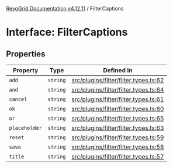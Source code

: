 [RevoGrid Documentation v4.12.11](README.md) / FilterCaptions

# Interface: FilterCaptions

## Properties

| Property | Type | Defined in |
| ------ | ------ | ------ |
| `add` | `string` | [src/plugins/filter/filter.types.ts:62](https://github.com/revolist/revogrid/blob/6f8df4eb606fcbd6f32b575f3753800c08ad78f6/src/plugins/filter/filter.types.ts#L62) |
| `and` | `string` | [src/plugins/filter/filter.types.ts:64](https://github.com/revolist/revogrid/blob/6f8df4eb606fcbd6f32b575f3753800c08ad78f6/src/plugins/filter/filter.types.ts#L64) |
| `cancel` | `string` | [src/plugins/filter/filter.types.ts:61](https://github.com/revolist/revogrid/blob/6f8df4eb606fcbd6f32b575f3753800c08ad78f6/src/plugins/filter/filter.types.ts#L61) |
| `ok` | `string` | [src/plugins/filter/filter.types.ts:60](https://github.com/revolist/revogrid/blob/6f8df4eb606fcbd6f32b575f3753800c08ad78f6/src/plugins/filter/filter.types.ts#L60) |
| `or` | `string` | [src/plugins/filter/filter.types.ts:65](https://github.com/revolist/revogrid/blob/6f8df4eb606fcbd6f32b575f3753800c08ad78f6/src/plugins/filter/filter.types.ts#L65) |
| `placeholder` | `string` | [src/plugins/filter/filter.types.ts:63](https://github.com/revolist/revogrid/blob/6f8df4eb606fcbd6f32b575f3753800c08ad78f6/src/plugins/filter/filter.types.ts#L63) |
| `reset` | `string` | [src/plugins/filter/filter.types.ts:59](https://github.com/revolist/revogrid/blob/6f8df4eb606fcbd6f32b575f3753800c08ad78f6/src/plugins/filter/filter.types.ts#L59) |
| `save` | `string` | [src/plugins/filter/filter.types.ts:58](https://github.com/revolist/revogrid/blob/6f8df4eb606fcbd6f32b575f3753800c08ad78f6/src/plugins/filter/filter.types.ts#L58) |
| `title` | `string` | [src/plugins/filter/filter.types.ts:57](https://github.com/revolist/revogrid/blob/6f8df4eb606fcbd6f32b575f3753800c08ad78f6/src/plugins/filter/filter.types.ts#L57) |

